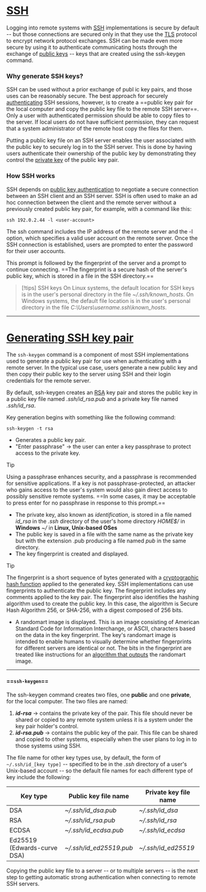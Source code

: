 # [SSH](https://www.techtarget.com/searchsecurity/tutorial/Use-ssh-keygen-to-create-SSH-key-pairs-and-more?_gl=1*1ya7gz7*_ga*MjAwMjY2ODMyOS4xNzE1NTI0NjEx*_ga_TQKE4GS5P9*MTcxNTUyNDYxMC4xLjAuMTcxNTUyNDYxMC4wLjAuMA..)
Logging into remote systems with [SSH](https://www.techtarget.com/searchsecurity/definition/Secure-Shell) implementations is secure by default -- but those connections are secured only in that they use the [TLS](https://www.techtarget.com/searchsecurity/definition/Transport-Layer-Security-TLS) protocol to encrypt network protocol exchanges.
SSH can be made even more secure by using it to authenticate communicating hosts through the exchange of [public keys](https://www.techtarget.com/searchsecurity/definition/public-key) -- keys that are created using the ssh-keygen command.
### Why generate SSH keys?

SSH can be used without a prior exchange of publ ic key pairs, and those uses can be reasonably secure.
The best approach for securely [authenticating](https://www.techtarget.com/searchsecurity/definition/authentication) SSH sessions, however, is to create a ==public key pair for the local computer and copy the public key file to the remote SSH server==.
Only a user with authenticated permission should be able to copy files to the server.
If local users do not have sufficient permission, they can request that a system administrator of the remote host copy the files for them.

Putting a public key file on an SSH server enables the user associated with the public key to securely log in to the SSH server. This is done by having users authenticate their ownership of the public key by demonstrating they control the [private key](https://www.techtarget.com/searchsecurity/definition/private-key) of the public key pair.
### How SSH works

SSH depends on [public key authentication](https://www.techtarget.com/searchitoperations/tip/PKI-authentication-explained-The-basics-for-IT-administrators) to negotiate a secure connection between an SSH client and an SSH server.
SSH is often used to make an ad hoc connection between the client and the remote server without a previously created public key pair, for example, with a command like this:

```
ssh 192.0.2.44 -l <user-account>
```

The ssh command includes the IP address of the remote server and the -l option, which specifies a valid user account on the remote server.
Once the SSH connection is established, users are prompted to enter the password for their user accounts.

This prompt is followed by the fingerprint of the server and a prompt to continue connecting. ==The fingerprint is a secure hash of the server's public key, which is stored in a file in the SSH directory.==

> [!tips] SSH keys
> On Linux systems, the default location for SSH keys is in the user's personal directory in the file _~/.ssh/known_hosts_. 
> On Windows systems, the default file location is in the user's personal directory in the file _C:\Users\username\.ssh\known_hosts_.


---
# [Generating SSH key pair](https://www.techtarget.com/searchsecurity/tutorial/Use-ssh-keygen-to-create-SSH-key-pairs-and-more?_gl=1*1ya7gz7*_ga*MjAwMjY2ODMyOS4xNzE1NTI0NjEx*_ga_TQKE4GS5P9*MTcxNTUyNDYxMC4xLjAuMTcxNTUyNDYxMC4wLjAuMA..)
The `ssh-keygen` command is a component of most SSH implementations used to generate a public key pair for use when authenticating with a remote server.
In the typical use case, users generate a new public key and then copy their public key to the server using SSH and their login credentials for the remote server.

By default, ssh-keygen creates an [RSA](https://www.techtarget.com/searchsecurity/definition/RSA) key pair and stores the public key in a public key file named _.ssh/id_rsa.pub_ and a private key file named _.ssh/id_rsa_.

Key generation begins with something like the following command:

```
ssh-keygen -t rsa
```

- Generates a public key pair.
- "Enter passphrase" -> the user can enter a key passphrase to protect access to the private key.
> [!tip]
  > Using a passphrase enhances security, and a passphrase is recommended for sensitive applications.
  > If a key is not passphrase-protected, an attacker who gains access to the user's system would also gain direct access to possibly sensitive remote systems.
  > ==In some cases, it may be acceptable to press enter for no passphrase in response to this prompt.==
- The private key, also known as _identification_, is stored in a file named _id_rsa_ in the _.ssh_ directory of the user's home directory 
  _HOME$/_ in **Windows**
  _~/_ in **Linux, Unix-based OSes**
- The public key is saved in a file with the same name as the private key but with the extension .pub producing a file named _pub_ in the same directory.
- The key fingerprint is created and displayed. 
> [!tip]
> The fingerprint is a short sequence of bytes generated with a [cryptographic hash function](https://www.techtarget.com/searchsecurity/definition/cryptographic-checksum) applied to the generated key. SSH implementations can use fingerprints to authenticate the public key.
> The fingerprint includes any comments applied to the key pair.
> The fingerprint also identifies the hashing algorithm used to create the public key.
> In this case, the algorithm is Secure Hash Algorithm 256, or SHA-256, with a digest composed of 256 bits.
- A randomart image is displayed.
  This is an image consisting of American Standard Code for Information Interchange, or ASCII, characters based on the data in the key fingerprint. The key's randomart image is intended to enable humans to visually determine whether fingerprints for different servers are identical or not. The bits in the fingerprint are treated like instructions for an [algorithm that outputs](https://blog.benjojo.co.uk/post/ssh-randomart-how-does-it-work-art) the randomart image.

---
#### ==`ssh-keygen`== 
The ssh-keygen command creates two files, one **public** and one **private**, for the local computer.
The two files are named:

1. **_id-rsa_** -> contains the private key of the pair.
   This file should never be shared or copied to any remote system unless it is a system under the key pair holder's control.
3. **_id-rsa.pub_** -> contains the public key of the pair.
   This file can be shared and copied to other systems, especially when the user plans to log in to those systems using SSH.

The file name for other key types use, by default, the form of `~/.ssh/id_[key type]` -- specified to be in the _.ssh_ directory of a user's Unix-based account -- so the default file names for each different type of key include the following:

| **Key type**                | **Public key file name** | **Private key file name** |
| --------------------------- | ------------------------ | ------------------------- |
| DSA                         | _~/.ssh/id_dsa.pub_      | _~/.ssh/id_dsa_           |
| RSA                         | _~/.ssh/id_rsa.pub_      | _~/.ssh/id_rsa_           |
| ECDSA                       | _~/.ssh/id_ecdsa.pub_    | _~/.ssh/id_ecdsa_         |
| Ed25519 (Edwards-curve DSA) | _~/.ssh/id_ed25519.pub_  | _~/.ssh/id_ed25519_       |

Copying the public key file to a server -- or to multiple servers -- is the next step to getting automatic strong authentication when connecting to remote SSH servers.

